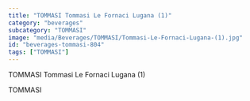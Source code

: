 ```yaml
---
title: "TOMMASI Tommasi Le Fornaci Lugana (1)"
category: "beverages"
subcategory: "TOMMASI"
image: "media/Beverages/TOMMASI/Tommasi-Le-Fornaci-Lugana-(1).jpg"
id: "beverages-tommasi-804"
tags: ["TOMMASI"]
---
```


TOMMASI Tommasi Le Fornaci Lugana (1)

TOMMASI
